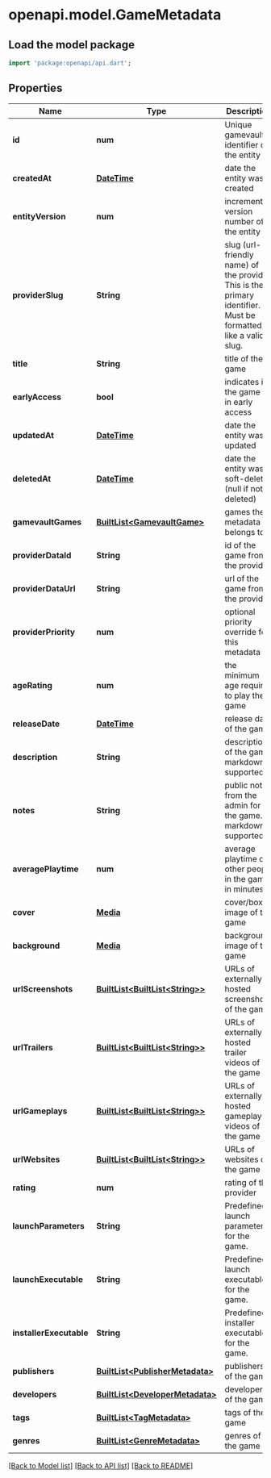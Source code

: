 # openapi.model.GameMetadata

## Load the model package
```dart
import 'package:openapi/api.dart';
```

## Properties
Name | Type | Description | Notes
------------ | ------------- | ------------- | -------------
**id** | **num** | Unique gamevault-identifier of the entity | 
**createdAt** | [**DateTime**](DateTime.md) | date the entity was created | 
**entityVersion** | **num** | incremental version number of the entity | 
**providerSlug** | **String** | slug (url-friendly name) of the provider. This is the primary identifier. Must be formatted like a valid slug. | 
**title** | **String** | title of the game | 
**earlyAccess** | **bool** | indicates if the game is in early access | 
**updatedAt** | [**DateTime**](DateTime.md) | date the entity was updated | [optional] 
**deletedAt** | [**DateTime**](DateTime.md) | date the entity was soft-deleted (null if not deleted) | [optional] 
**gamevaultGames** | [**BuiltList&lt;GamevaultGame&gt;**](GamevaultGame.md) | games the metadata belongs to | [optional] 
**providerDataId** | **String** | id of the game from the provider | [optional] 
**providerDataUrl** | **String** | url of the game from the provider | [optional] 
**providerPriority** | **num** | optional priority override for this metadata | [optional] 
**ageRating** | **num** | the minimum age required to play the game | [optional] [default to 0]
**releaseDate** | [**DateTime**](DateTime.md) | release date of the game | [optional] 
**description** | **String** | description of the game. markdown supported. | [optional] 
**notes** | **String** | public notes from the admin for the game. markdown supported. | [optional] 
**averagePlaytime** | **num** | average playtime of other people in the game in minutes | [optional] 
**cover** | [**Media**](Media.md) | cover/boxart image of the game | [optional] 
**background** | [**Media**](Media.md) | background image of the game | [optional] 
**urlScreenshots** | [**BuiltList&lt;BuiltList&lt;String&gt;&gt;**](BuiltList.md) | URLs of externally hosted screenshots of the game | [optional] 
**urlTrailers** | [**BuiltList&lt;BuiltList&lt;String&gt;&gt;**](BuiltList.md) | URLs of externally hosted trailer videos of the game | [optional] 
**urlGameplays** | [**BuiltList&lt;BuiltList&lt;String&gt;&gt;**](BuiltList.md) | URLs of externally hosted gameplay videos of the game | [optional] 
**urlWebsites** | [**BuiltList&lt;BuiltList&lt;String&gt;&gt;**](BuiltList.md) | URLs of websites of the game | [optional] 
**rating** | **num** | rating of the provider | [optional] 
**launchParameters** | **String** | Predefined launch parameters for the game. | [optional] 
**launchExecutable** | **String** | Predefined launch executable for the game. | [optional] 
**installerExecutable** | **String** | Predefined installer executable for the game. | [optional] 
**publishers** | [**BuiltList&lt;PublisherMetadata&gt;**](PublisherMetadata.md) | publishers of the game | [optional] 
**developers** | [**BuiltList&lt;DeveloperMetadata&gt;**](DeveloperMetadata.md) | developers of the game | [optional] 
**tags** | [**BuiltList&lt;TagMetadata&gt;**](TagMetadata.md) | tags of the game | [optional] 
**genres** | [**BuiltList&lt;GenreMetadata&gt;**](GenreMetadata.md) | genres of the game | [optional] 

[[Back to Model list]](../README.md#documentation-for-models) [[Back to API list]](../README.md#documentation-for-api-endpoints) [[Back to README]](../README.md)


